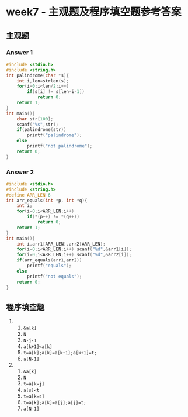 # week7 - 主观题及程序填空题参考答案

## 主观题
### Answer 1
```C++
#include <stdio.h>
#include <string.h>
int palindrome(char *s){
	int i,len=strlen(s);
	for(i=0;i<len/2;i++)
		if(s[i] != s[len-i-1])
			return 0;
	return 1;
}
int main(){
	char str[100];
	scanf("%s",str);
	if(palindrome(str))
		printf("palindrome");
	else
		printf("not palindrome");
	return 0;
}
```
### Answer 2
```C++
#include <stdio.h>
#include <string.h>
#define ARR_LEN 6
int arr_equals(int *p, int *q){
	int i;
	for(i=0;i<ARR_LEN;i++)
		if(*(p++) != *(q++))
			return 0;
	return 1;
}
int main(){
	int i,arr1[ARR_LEN],arr2[ARR_LEN];
	for(i=0;i<ARR_LEN;i++) scanf("%d",&arr1[i]);
	for(i=0;i<ARR_LEN;i++) scanf("%d",&arr2[i]);
	if(arr_equals(arr1,arr2))
		printf("equals");
	else
		printf("not equals");
	return 0;
}
```

## 程序填空题
1. 1. `&a[k]`
   2. `N`
   3. `N-j-1`
   4. `a[k+1]<a[k]`
   5. `t=a[k];a[k]=a[k+1];a[k+1]=t;`
   6. `a[N-1]`
2. 1. `&a[k]`
   2. `N`
   3. `t=a[k=j]`
   4. `a[s]<t`
   5. `t=a[k=s]`
   6. `t=a[k];a[k]=a[j];a[j]=t;`
   7. `a[N-1]`